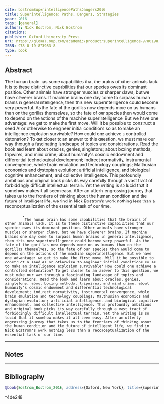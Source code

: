 ```yaml
---
cite: bostromSuperintelligencePathsDangers2016 
title: Superintelligence: Paths, Dangers, Strategies
year: 2016
tags: [general]
authors: Nick Bostrom, Nick Bostrom
citations: 
publisher: Oxford University Press
url: https://global.oup.com/academic/product/superintelligence-9780198739838?cc=gb&lang=en&
ISBN: 978-0-19-873983-8
type: book
---
```


## Abstract 
The human brain has some capabilities that the brains of other animals lack. It is to these distinctive capabilities that our species owes its dominant position. Other animals have stronger muscles or sharper claws, but we have cleverer brains. If machine brains one day come to surpass human brains in general intelligence, then this new superintelligence could become very powerful. As the fate of the gorillas now depends more on us humans than on the gorillas themselves, so the fate of our species then would come to depend on the actions of the machine superintelligence. But we have one advantage: we get to make the first move. Will it be possible to construct a seed AI or otherwise to engineer initial conditions so as to make an intelligence explosion survivable? How could one achieve a controlled detonation? To get closer to an answer to this question, we must make our way through a fascinating landscape of topics and considerations. Read the book and learn about oracles, genies, singletons; about boxing methods, tripwires, and mind crime; about humanity's cosmic endowment and differential technological development; indirect normativity, instrumental convergence, whole brain emulation and technology couplings; Malthusian economics and dystopian evolution; artificial intelligence, and biological cognitive enhancement, and collective intelligence. This profoundly ambitious and original book picks its way carefully through a vast tract of forbiddingly difficult intellectual terrain. Yet the writing is so lucid that it somehow makes it all seem easy. After an utterly engrossing journey that takes us to the frontiers of thinking about the human condition and the future of intelligent life, we find in Nick Bostrom's work nothing less than a reconceptualization of the essential task of our time.
             
             
              
            ,  
             The human brain has some capabilities that the brains of other animals lack. It is to these distinctive capabilities that our species owes its dominant position. Other animals have stronger muscles or sharper claws, but we have cleverer brains. If machine brains one day come to surpass human brains in general intelligence, then this new superintelligence could become very powerful. As the fate of the gorillas now depends more on us humans than on the gorillas themselves, so the fate of our species then would come to depend on the actions of the machine superintelligence. But we have one advantage: we get to make the first move. Will it be possible to construct a seed AI or otherwise to engineer initial conditions so as to make an intelligence explosion survivable? How could one achieve a controlled detonation? To get closer to an answer to this question, we must make our way through a fascinating landscape of topics and considerations. Read the book and learn about oracles, genies, singletons; about boxing methods, tripwires, and mind crime; about humanity's cosmic endowment and differential technological development; indirect normativity, instrumental convergence, whole brain emulation and technology couplings; Malthusian economics and dystopian evolution; artificial intelligence, and biological cognitive enhancement, and collective intelligence. This profoundly ambitious and original book picks its way carefully through a vast tract of forbiddingly difficult intellectual terrain. Yet the writing is so lucid that it somehow makes it all seem easy. After an utterly engrossing journey that takes us to the frontiers of thinking about the human condition and the future of intelligent life, we find in Nick Bostrom's work nothing less than a reconceptualization of the essential task of our time.


---
## Notes
>


---
## Bibliography

```bibtex
@book{Bostrom_Bostrom_2016, address={Oxford, New York}, title={Superintelligence: Paths, Dangers, Strategies}, ISBN={978-0-19-873983-8}, url={[https://global.oup.com/academic/product/superintelligence-9780198739838?cc=gb&lang=en&](https://global.oup.com/academic/product/superintelligence-9780198739838?cc=gb&lang=en&)}, abstractNote={The human brain has some capabilities that the brains of other animals lack. It is to these distinctive capabilities that our species owes its dominant position. Other animals have stronger muscles or sharper claws, but we have cleverer brains. If machine brains one day come to surpass human brains in general intelligence, then this new superintelligence could become very powerful. As the fate of the gorillas now depends more on us humans than on the gorillas themselves, so the fate of our species then would come to depend on the actions of the machine superintelligence. But we have one advantage: we get to make the first move. Will it be possible to construct a seed AI or otherwise to engineer initial conditions so as to make an intelligence explosion survivable? How could one achieve a controlled detonation? To get closer to an answer to this question, we must make our way through a fascinating landscape of topics and considerations. Read the book and learn about oracles, genies, singletons; about boxing methods, tripwires, and mind crime; about humanity’s cosmic endowment and differential technological development; indirect normativity, instrumental convergence, whole brain emulation and technology couplings; Malthusian economics and dystopian evolution; artificial intelligence, and biological cognitive enhancement, and collective intelligence. This profoundly ambitious and original book picks its way carefully through a vast tract of forbiddingly difficult intellectual terrain. Yet the writing is so lucid that it somehow makes it all seem easy. After an utterly engrossing journey that takes us to the frontiers of thinking about the human condition and the future of intelligent life, we find in Nick Bostrom’s work nothing less than a reconceptualization of the essential task of our time.                                                        ,                The human brain has some capabilities that the brains of other animals lack. It is to these distinctive capabilities that our species owes its dominant position. Other animals have stronger muscles or sharper claws, but we have cleverer brains. If machine brains one day come to surpass human brains in general intelligence, then this new superintelligence could become very powerful. As the fate of the gorillas now depends more on us humans than on the gorillas themselves, so the fate of our species then would come to depend on the actions of the machine superintelligence. But we have one advantage: we get to make the first move. Will it be possible to construct a seed AI or otherwise to engineer initial conditions so as to make an intelligence explosion survivable? How could one achieve a controlled detonation? To get closer to an answer to this question, we must make our way through a fascinating landscape of topics and considerations. Read the book and learn about oracles, genies, singletons; about boxing methods, tripwires, and mind crime; about humanity’s cosmic endowment and differential technological development; indirect normativity, instrumental convergence, whole brain emulation and technology couplings; Malthusian economics and dystopian evolution; artificial intelligence, and biological cognitive enhancement, and collective intelligence. This profoundly ambitious and original book picks its way carefully through a vast tract of forbiddingly difficult intellectual terrain. Yet the writing is so lucid that it somehow makes it all seem easy. After an utterly engrossing journey that takes us to the frontiers of thinking about the human condition and the future of intelligent life, we find in Nick Bostrom’s work nothing less than a reconceptualization of the essential task of our time.}, publisher={Oxford University Press}, author={Bostrom, Nick and Bostrom, Nick}, year={2016}, month=apr }
```

^4de248

